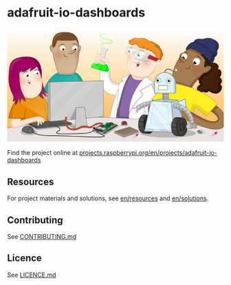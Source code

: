 # adafruit-io-dashboards

![adafruit-io-dashboards](banner.png)

Find the project online at [projects.raspberrypi.org/en/projects/adafruit-io-dashboards](https://projects.raspberrypi.org/en/projects/adafruit-io-dashboards)

## Resources
For project materials and solutions, see [en/resources](https://github.com/raspberrypilearning/adafruit-io-dashboards/tree/master/en/resources) and [en/solutions](https://github.com/raspberrypilearning/adafruit-io-dashboards/tree/master/en/solutions).

## Contributing
See [CONTRIBUTING.md](CONTRIBUTING.md)

## Licence
 See [LICENCE.md](LICENCE.md)